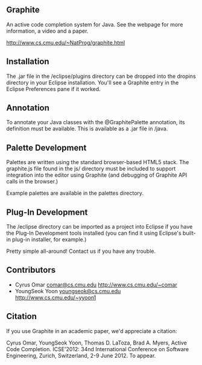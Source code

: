 Graphite
--------
An active code completion system for Java. See the webpage for more information, a video and a paper.

  http://www.cs.cmu.edu/~NatProg/graphite.html

Installation
------------
The .jar file in the /eclipse/plugins directory can be dropped into the dropins directory in your Eclipse installation. You'll see a Graphite entry in the Eclipse Preferences pane if it worked.

Annotation
----------
To annotate your Java classes with the @GraphitePalette annotation, its definition must be available. This is available as a .jar file in /java.

Palette Development
-------------------
Palettes are written using the standard browser-based HTML5 stack. The graphite.js file found in the js/ directory must be included to support integration into the editor using Graphite (and debugging of Graphite API calls in the browser.)

Example palettes are available in the palettes directory.

Plug-In Development
-------------------
The /eclipse directory can be imported as a project into Eclipse if you have the Plug-In Development tools installed (you can find it using Eclipse's built-in plug-in installer, for example.)

Pretty simple all-around! Contact us if you have any trouble.

Contributors
------------
* Cyrus Omar <comar@cs.cmu.edu> <http://www.cs.cmu.edu/~comar>
* YoungSeok Yoon <youngseok@cs.cmu.edu> <http://www.cs.cmu.edu/~yyoon1>

Citation
--------
If you use Graphite in an academic paper, we'd appreciate a citation:

Cyrus Omar, YoungSeok Yoon, Thomas D. LaToza, Brad A. Myers, Active Code Completion. ICSE'2012: 34nd International Conference on Software Engineering, Zurich, Switzerland, 2-9 June 2012. To appear.

